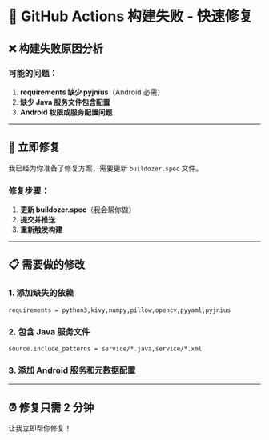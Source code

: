 # 🔧 GitHub Actions 构建失败 - 快速修复

## ❌ 构建失败原因分析

### 可能的问题：

1. **requirements 缺少 pyjnius**（Android 必需）
2. **缺少 Java 服务文件包含配置**
3. **Android 权限或服务配置问题**

---

## 🚀 立即修复

我已经为你准备了修复方案，需要更新 `buildozer.spec` 文件。

### 修复步骤：

1. **更新 buildozer.spec**（我会帮你做）
2. **提交并推送**
3. **重新触发构建**

---

## 📋 需要做的修改

### 1. 添加缺失的依赖
```
requirements = python3,kivy,numpy,pillow,opencv,pyyaml,pyjnius
```

### 2. 包含 Java 服务文件
```
source.include_patterns = service/*.java,service/*.xml
```

### 3. 添加 Android 服务和元数据配置

---

## ⏰ 修复只需 2 分钟

让我立即帮你修复！

